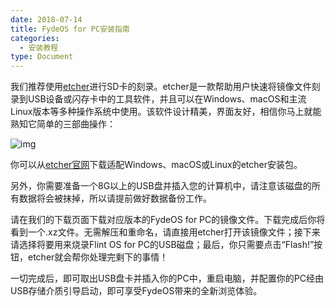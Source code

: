 ```yaml
---
date: 2018-07-14
title: FydeOS for PC安装指南
categories:
  - 安装教程
type: Document
---
```


我们推荐使用[etcher](https://etcher.io/)进行SD卡的刻录。etcher是一款帮助用户快速将镜像文件刻录到USB设备或闪存卡中的工具软件，并且可以在Windows、macOS和主流Linux版本等多种操作系统中使用。该软件设计精美，界面友好，相信你马上就能熟知它简单的三部曲操作：

![img](https://fydeos.com/wp-content/uploads/2016/11/etcher-1.gif)

你可以从[etcher官网](https://etcher.io/)下载适配Windows、macOS或Linux的etcher安装包。

另外，你需要准备一个8G以上的USB盘并插入您的计算机中，请注意该磁盘的所有数据将会被抹掉，所以请提前做好数据备份工作。

请在我们的下载页面下载对应版本的FydeOS for PC的镜像文件。下载完成后你将看到一个.xz文件。无需解压和重命名，请直接用etcher打开该镜像文件；接下来请选择将要用来烧录Flint OS for PC的USB磁盘；最后，你只需要点击“Flash!”按钮，etcher就会帮你处理完剩下的事情！

一切完成后，即可取出USB盘卡并插入你的PC中，重启电脑，并配置你的PC经由USB存储介质引导启动，即可享受FydeOS带来的全新浏览体验。